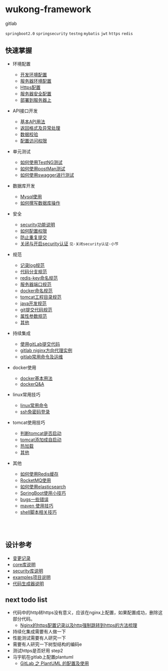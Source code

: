 wukong-framework
===

gitlab


`springboot2.0` `springsecurity` `testng`  `mybatis` `jwt` `https` `redis`





## 快速掌握

* 环境配置
    * [开发环境配置](reference/readme.md "开打环境配置文档")
    * [服务器环境配置](reference/webEnvironment.md "开打环境配置文档")
    * [Https配置](reference/https.md)
    * [服务器安全配置](reference/webSecurity.md)
    * [部署到服务器上](reference/ci.md "部署到服务器上")

* API接口开发
    * [基本API用法](reference/controller.md)
    * [返回格式及异常处理](reference/result.md)
    * [数据校验](reference/validator.md)
    * [配置访问权限](reference/controller.md#配置访问权限)

    
* 单元测试
    * [如何使用TestNG测试](reference/testng.md)
    * [如何使用postMan测试](reference/postman.md)
    * [如何使用swagger进行测试](reference/swagger2.md)
        
    
* 数据库开发    
    * [Mysql使用](reference/mysql.md)
    * [如何撰写数据库操作](reference/database.md)
 

* 安全
    * [security功能说明](reference/security.md)
    * [如何配置权限](reference/security-config.md)
    * [防止重复提交](reference/preventrepeat.md)
    * [关闭与开启security认证](reference/tip.md) `见·关闭security认证·小节`

* 规范
    * [记录log规范](reference/uselog.md)
    * [代码分支规范](reference/gitlab_branch.md)
    * [redis-key命名规范](reference/redis.md#redis-key命名规范)
    * [服务器端口规范](reference/specification_server.md#端口规范)
    * [docker命名规范](reference/specification_server.md#docker命名规范)
    * [tomcat工程目录规范](reference/specification_server.md#tomcat工程目录规范])
    * [java开发规范](reference/specification_java.md)
    * [git提交代码规范](reference/specification_git.md)
    * [属性参数规范](reference/specification_properties.md)
    * [其他](reference/coding_standards.md)


* 持续集成
    * [使用gitLab提交代码](reference/gitlab.md)
    * [gitlab niginx方向代理实例](reference/gitlab_apache.md)
    * [gitlab常用命令及运维](reference/gitlab_opt.md)

   
* docker使用
    * [docker基本用法](reference/docker.md)
    * [dockerQ&A](reference/docker_qa.md)
    
* linux常用技巧
    * [linux常用命令](reference/cmd.md)
    * [ssh免密码登录](reference/cmd.md#ssh免密码登录)
    
    
* tomcat使用技巧
    * [判断tomcat是否启动](reference/tomcat.md#判断tomcat是否启动)
    * [tomcat添加成自启动](reference/tomcat.md#tomcat自启动)
    * [热加载](reference/tomcat.md#热加载)   
    * [其他](reference/tomcat.md)    
    
    



* 其他
    * [如何使用Redis缓存](reference/redis.md)
    * [RocketMQ使用](reference/mq.md)
    * [如何使用elasticsearch](reference/elasticsearch.md)
    * [SpringBoot使用小技巧](reference/tip.md)
    * [bugs一些错误](reference/bugs.md)
    * [maven 使用技巧](reference/maven.md)
    * [shell脚本相关技巧](reference/sh.md)
    


<br><br>


## 设计参考

* [变更记录](reference/log.md "开打变更记录文档")
* [core库说明](wukong-core/readme.md )
* [security库说明](wukong-security/readme.md )
* [examples项目说明](wukong-examples/readme.md )
* [代码生成器说明](wukong-generator/readme.md )



## next todo list

* 代码中的http转https没有意义，应该在nginx上配置，如果配置成功，删除这部分代码。
    * [Nginx的https配置记录以及http强制跳转到https的方法梳理](https://www.cnblogs.com/kevingrace/p/6187072.html)
* 持续化集成需要有人做一下
* 性能测试需要有人研究一下
* 需要有人研究一下树型结构的编码e
* 测试https是否好用 step2
* 马宇航在gitlab上配置plantuml
    * [GitLab 之 PlantUML 的配置及使用](https://blog.csdn.net/aixiaoyang168/article/details/76888254)



